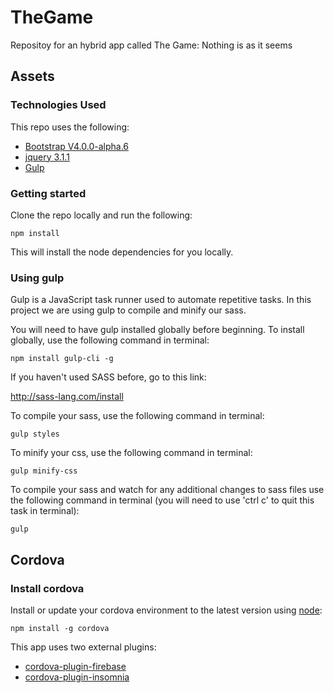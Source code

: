 # TheGame
Repositoy for an hybrid app called The Game: Nothing is as it seems

## Assets

### Technologies Used

This repo uses the following:

* [Bootstrap V4.0.0-alpha.6](http://v4-alpha.getbootstrap.com/)
* [jquery 3.1.1](https://jquery.com/download/)
* [Gulp](http://gulpjs.com/)


### Getting started

Clone the repo locally and run the following:

`npm install`

This will install the node dependencies for you locally.


### Using gulp

Gulp is a JavaScript task runner used to automate repetitive tasks. In this project we are using gulp to compile and minify our sass.

You will need to have gulp installed globally before beginning. To install globally, use the following command in terminal:

`npm install gulp-cli -g`

If you haven't used SASS before, go to this link:

http://sass-lang.com/install

To compile your sass, use the following command in terminal:

`gulp styles`

To minify your css, use the following command in terminal:

`gulp minify-css`

To compile your sass and watch for any additional changes to sass files use the following command in terminal (you will need to use 'ctrl c' to quit this task in terminal):

`gulp`


## Cordova

### Install cordova

Install or update your cordova environment to the latest version using [node](https://nodejs.org/en/):

`npm install -g cordova`

This app uses two external plugins:

* [cordova-plugin-firebase](https://github.com/arnesson/cordova-plugin-firebase)
* [cordova-plugin-insomnia](https://github.com/EddyVerbruggen/Insomnia-PhoneGap-Plugin)



